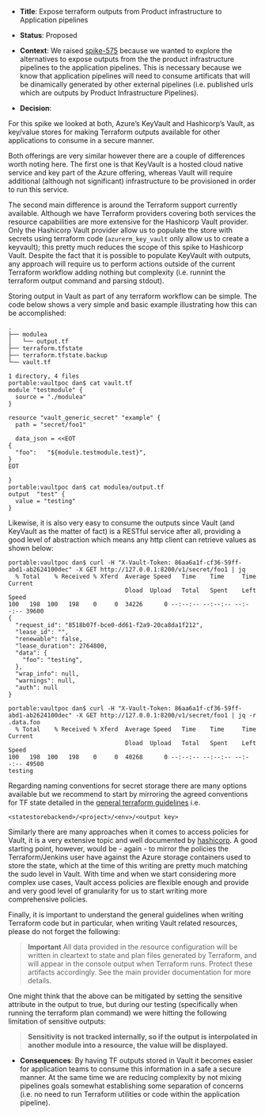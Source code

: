 * **Title**: Expose terraform outputs from Product infrastructure to Application pipelines

* **Status**: Proposed

* **Context**: We raised [spike-575](https://contino.tpondemand.com/entity/575) because we wanted to explore the alternatives to expose outputs from the the product infrastructure pipelines to the application pipelines. This is necessary because we know that application pipelines will need to consume artificats that will be dinamically generated by other external pipelines (i.e. published urls which are outputs by Product Infrastructure Pipelines).

* **Decision**: 

For this spike we looked at both, Azure’s KeyVault and Hashicorp’s Vault, as key/value stores for making Terraform outputs available for other applications to consume in a secure manner.

Both offerings are very similar however there are a couple of differences worth noting here. The first one is that KeyVault is a hosted cloud native service and key part of the Azure offering, whereas Vault will require additional (although not significant) infrastructure to be provisioned in order to run this service.

The second main difference is around the Terraform support currently available. Although we have Terraform providers covering both services the resource capabilities are more extensive for the Hashicorp Vault provider. Only the Hashicorp Vault provider allow us to populate the store with secrets using terraform code (`azurerm_key_vault` only allow us to create a keyvault); this pretty much reduces the scope of this spike to Hashicorp Vault. Despite the fact that it is possible to populate KeyVault with outputs, any approach will require us to perform actions outside of the current Terraform workflow adding nothing but complexity (i.e. runnint the terraform output command and parsing stdout).

Storing output in Vault as part of any terraform workflow can be simple. The code below shows a very simple and basic example illustrating how this can be accomplished:

```code
.
├── modulea
│   └── output.tf
├── terraform.tfstate
├── terraform.tfstate.backup
└── vault.tf

1 directory, 4 files
portable:vaultpoc dan$ cat vault.tf
module "testmodule" {
  source = "./modulea"
}

resource "vault_generic_secret" "example" {
  path = "secret/foo1"

  data_json = <<EOT
{
  "foo":   "${module.testmodule.test}",
}
EOT

}
portable:vaultpoc dan$ cat modulea/output.tf
output  "test" {
  value = "testing"
}
```

Likewise, it is also very easy to consume the outputs since Vault (and KeyVault as the matter of fact) is a RESTful service after all, providing a good level of abstraction which means any http client can retrieve values as shown below:

```code
portable:vaultpoc dan$ curl -H "X-Vault-Token: 86aa6a1f-cf36-59ff-abd1-ab2624100dec" -X GET http://127.0.0.1:8200/v1/secret/foo1 | jq
  % Total    % Received % Xferd  Average Speed   Time    Time     Time  Current
                                 Dload  Upload   Total   Spent    Left  Speed
100   198  100   198    0     0  34226      0 --:--:-- --:--:-- --:--:-- 39600
{
  "request_id": "8518b07f-bce0-dd61-f2a9-20ca8da1f212",
  "lease_id": "",
  "renewable": false,
  "lease_duration": 2764800,
  "data": {
    "foo": "testing",
  },
  "wrap_info": null,
  "warnings": null,
  "auth": null
}

portable:vaultpoc dan$ curl -H "X-Vault-Token: 86aa6a1f-cf36-59ff-abd1-ab2624100dec" -X GET http://127.0.0.1:8200/v1/secret/foo1 | jq -r .data.foo
  % Total    % Received % Xferd  Average Speed   Time    Time     Time  Current
                                 Dload  Upload   Total   Spent    Left  Speed
100   198  100   198    0     0  40268      0 --:--:-- --:--:-- --:--:-- 49500
testing
```

Regarding naming conventions for secret storage there are many options available but we recommend to start by mirroring the agreed conventions for TF state detailed in the [general terraform guidelines](https://github.com/contino/moj-infrastructure-guidelines#storing-state) i.e. 
```code
<statestorebackend>/<project>/<env>/<output key>
```
Similarly there are many approaches when it comes to access policies for Vault, it is a very extensive topic and well documented by [hashicorp](https://www.vaultproject.io/docs/concepts/policies.html). A good starting point, however, would be - again - to mirror the policies the Terraform/Jenkins user have against the Azure storage containers used to store the state, which at the time of this writing are pretty much matching the sudo level in Vault. With time and when we start considering more complex use cases, Vault access policies are flexible enough and provide and very good level of granularity for us to start writing more comprehensive policies.

Finally, it is important to understand the general guidelines when writing Terraform code but in particular, when writing Vault related resources, please do not forget the following:

> **Important** All data provided in the resource configuration will be written in cleartext to state and plan files generated by Terraform, and will appear in the console output when Terraform runs. Protect these artifacts accordingly. See the main provider documentation for more details.

One might think that the above can be mitigated by setting the sensitive attribute in the output to true, but during our testing (specifically when running the terraform plan command) we were hitting the following limitation of sensitive outputs:

> **Sensitivity is not tracked internally, so if the output is interpolated in another module into a resource, the value will be displayed.**

* **Consequences**: By having TF outputs stored in Vault it becomes easier for application teams to consume this information in a safe a secure manner. At the same time we are reducing complexity by not mixing pipelines goals somewhat establishing some separation of concerns (i.e. no need to run Terraform utilities or code within the application pipeline).
